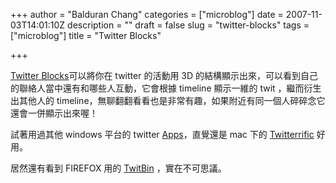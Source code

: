 +++
author = "Balduran Chang"
categories = ["microblog"]
date = 2007-11-03T14:01:10Z
description = ""
draft = false
slug = "twitter-blocks"
tags = ["microblog"]
title = "Twitter Blocks"

+++


[Twitter Blocks](http://explore.twitter.com/blocks/)可以將你在 twitter 的活動用 3D 的結構顯示出來，可以看到自己的聯絡人當中還有和哪些人互動，它會根據 timeline 顯示一維的 twit ，繼而衍生出其他人的 timeline，無聊翻翻看看也是非常有趣，如果附近有同一個人碎碎念它還會一併顯示出來喔！

試著用過其他 windows 平台的 twitter [Apps](http://twitter.pbwiki.com/Apps)，直覺還是 mac 下的 [Twitterrific](http://iconfactory.com/software/twitterrific) 好用。

居然還有看到 FIREFOX 用的 [TwitBin](http://www.twitbin.com/) ，實在不可思議。

